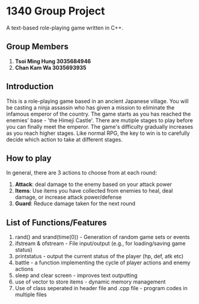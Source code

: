 # 1340 Group Project
A text-based role-playing game written in C++.

## Group Members
1. **Tsoi Ming Hung 3035684946**
2. **Chan Kam Wa 3035693935**

## Introduction
This is a role-playing game based in an ancient Japanese village. You will be casting a ninja assassin who has given a mission to eliminate the infamous emperor of the country. The game starts as you has reached the enemies' base - 'the Himeji Castle'. There are mutiple stages to play before you can finally meet the emperor. The game's difficulty gradually increases as you reach higher stages. Like normal RPG, the key to win is to carefully decide which action to take at different stages.

## How to play
In general, there are 3 actions to choose from at each round: 
1. **Attack**: deal damage to the enemy based on your attack power
2. **Items**: Use items you have collected from enemies to heal, deal damage, or increase attack power/defense
3. **Guard**: Reduce damage taken for the next round

## List of Functions/Features
1. rand() and srand(time(0)) - Generation of random game sets or events
2. ifstream & ofstream - File input/output (e.g., for loading/saving game status)
3. printstatus - output the current status of the player (hp, def, atk etc)
4. battle - a function implementing the cycle of player actions and enemy actions
5. sleep and clear screen - improves text outputting
6. use of vector to store items - dynamic memory management
7. Use of class seperated in header file and .cpp file - program codes in multiple files
